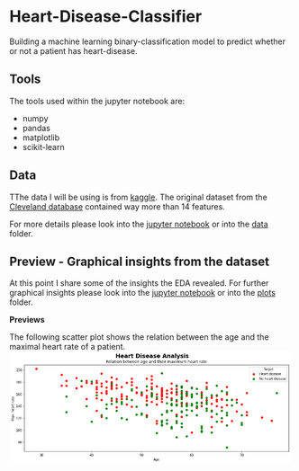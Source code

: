 # Heart-Disease-Classifier
Building a machine learning binary-classification model to predict whether or not a patient has heart-disease.

## Tools
The tools used within the jupyter notebook are:

* numpy
* pandas
* matplotlib
* scikit-learn

## Data

TThe data I will be using is from [kaggle](https://www.kaggle.com/ronitf/heart-disease-uci).
The original dataset from the [Cleveland database](https://archive.ics.uci.edu/ml/datasets/heart+Disease) contained way more than 14 features.

For more details please look into the [jupyter notebook](https://github.com/Ritsch1/Heart-Disease-Classifier/blob/development/notebooks/Heart-Disease-Classification.ipynb) or into the [data](https://github.com/Ritsch1/Heart-Disease-Classifier/tree/development/data) folder.

## Preview - Graphical insights from the dataset 

At this point I share some of the insights the EDA revealed. For further graphical insights please 
look into the [jupyter notebook](https://github.com/Ritsch1/Heart-Disease-Classifier/blob/development/notebooks/Heart-Disease-Classification.ipynb) or into the [plots](https://github.com/Ritsch1/Heart-Disease-Classifier/tree/development/plots) folder.

**Previews**

The following scatter plot shows the relation between the age and the maximal heart rate of a patient.
<img src="plots/ratio_age_maxHeartRate.png" height="200" width="500">
